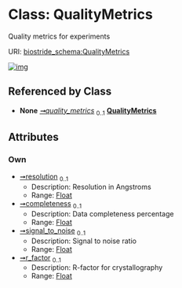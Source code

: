 
# Class: QualityMetrics

Quality metrics for experiments

URI: [biostride_schema:QualityMetrics](https://w3id.org/biostride/schema/QualityMetrics)


[![img](https://yuml.me/diagram/nofunky;dir:TB/class/[ExperimentRun]++-%20quality_metrics%200..1>[QualityMetrics&#124;resolution:float%20%3F;completeness:float%20%3F;signal_to_noise:float%20%3F;r_factor:float%20%3F],[ExperimentRun])](https://yuml.me/diagram/nofunky;dir:TB/class/[ExperimentRun]++-%20quality_metrics%200..1>[QualityMetrics&#124;resolution:float%20%3F;completeness:float%20%3F;signal_to_noise:float%20%3F;r_factor:float%20%3F],[ExperimentRun])

## Referenced by Class

 *  **None** *[➞quality_metrics](experimentRun__quality_metrics.md)*  <sub>0..1</sub>  **[QualityMetrics](QualityMetrics.md)**

## Attributes


### Own

 * [➞resolution](qualityMetrics__resolution.md)  <sub>0..1</sub>
     * Description: Resolution in Angstroms
     * Range: [Float](types/Float.md)
 * [➞completeness](qualityMetrics__completeness.md)  <sub>0..1</sub>
     * Description: Data completeness percentage
     * Range: [Float](types/Float.md)
 * [➞signal_to_noise](qualityMetrics__signal_to_noise.md)  <sub>0..1</sub>
     * Description: Signal to noise ratio
     * Range: [Float](types/Float.md)
 * [➞r_factor](qualityMetrics__r_factor.md)  <sub>0..1</sub>
     * Description: R-factor for crystallography
     * Range: [Float](types/Float.md)
